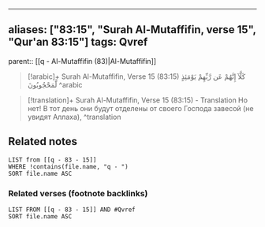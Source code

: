 
---
aliases: ["83:15", "Surah Al-Mutaffifin, verse 15", "Qur'an 83:15"]
tags: Qvref
---

parent:: [[q - Al-Mutaffifin (83)|Al-Mutaffifin]]

> [!arabic]+ Surah Al-Mutaffifin, Verse 15 (83:15)
> <span class="quran-arabic">كَلَّآ إِنَّهُمْ عَن رَّبِّهِمْ يَوْمَئِذٍ لَّمَحْجُوبُونَ</span>
^arabic

> [!translation]+ Surah Al-Mutaffifin, Verse 15 (83:15) - Translation
> Но нет! В тот день они будут отделены от своего Господа завесой (не увидят Аллаха),
^translation



## Related notes
```dataview
LIST from [[q - 83 - 15]]
WHERE !contains(file.name, "q - ")
SORT file.name ASC
```

### Related verses (footnote backlinks)
```dataview
LIST FROM [[q - 83 - 15]] AND #Qvref
SORT file.name ASC
```

